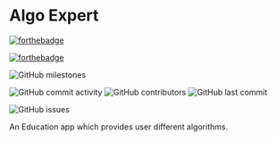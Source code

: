 # Algo Expert

[![forthebadge](https://forthebadge.com/images/badges/built-for-android.svg)](https://forthebadge.com)

[![forthebadge](https://forthebadge.com/images/badges/check-it-out.svg)](https://forthebadge.com)

![GitHub milestones](https://img.shields.io/github/milestones/all/sumanthst24/algo-expert)

![GitHub commit activity](https://img.shields.io/github/commit-activity/w/sumanthst24/algo-expert)
![GitHub contributors](https://img.shields.io/github/contributors/sumanthst24/algo-expert)
![GitHub last commit](https://img.shields.io/github/last-commit/sumanthst24/algo-expert)

![GitHub issues](https://img.shields.io/github/issues-raw/sumanthst24/algo-expert)

An Education app which provides user different algorithms.

